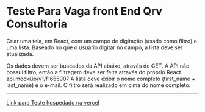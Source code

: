 # Teste Para Vaga front End Qrv Consultoria

Criar uma tela, em React, com um campo de digitação (usado como filtro) e uma lista. Baseado no que o usuário digitar no campo, a lista deve ser atualizada.

Os dados devem ser buscados da API abaixo, através de GET. A API não possui filtro, então a filtragem deve ser feita através do próprio React.
api.mocki.io/v1/f1655907
A lista deve exibir o nome completo (first_name + last_name) e o e-mail. O filtro será realizado em cima do nome completo.

---

[Link para Teste hospedado na vercel](https://qrv-teste-frontend.vercel.app/)
